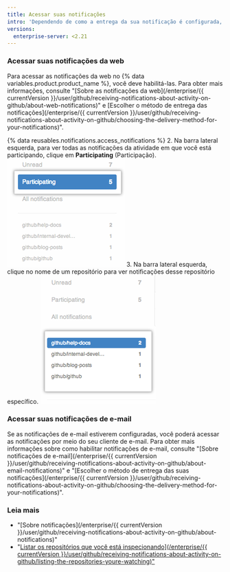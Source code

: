 ```yaml
---
title: Acessar suas notificações
intro: 'Dependendo de como a entrega da sua notificação é configurada, você pode acessar suas notificações no {% data variables.product.product_name %} ou por meio do cliente de e-mail.'
versions:
  enterprise-server: <2.21
---
```


### Acessar suas notificações da web

Para acessar as notificações da web no {% data variables.product.product_name %}, você deve habilitá-las. Para obter mais informações, consulte "[Sobre as notificações da web](/enterprise/{{ currentVersion }}/user/github/receiving-notifications-about-activity-on-github/about-web-notifications)" e [Escolher o método de entrega das notificações](/enterprise/{{ currentVersion }}/user/github/receiving-notifications-about-activity-on-github/choosing-the-delivery-method-for-your-notifications)".

{% data reusables.notifications.access_notifications %}
2. Na barra lateral esquerda, para ver todas as notificações da atividade em que você está participando, clique em **Participating** (Participação). ![Listar notificações de participação](/assets/images/help/notifications/notifications_sidebar_participating.png)
3. Na barra lateral esquerda, clique no nome de um repositório para ver notificações desse repositório específico. ![Listar notificações de repositório individuais](/assets/images/help/notifications/notifications_sidebar_specific_repos.png)

### Acessar suas notificações de e-mail

Se as notificações de e-mail estiverem configuradas, você poderá acessar as notificações por meio do seu cliente de e-mail. Para obter mais informações sobre como habilitar notificações de e-mail, consulte "[Sobre notificações de e-mail](/enterprise/{{ currentVersion }}/user/github/receiving-notifications-about-activity-on-github/about-email-notifications)" e "[Escolher o método de entrega das suas notificações](/enterprise/{{ currentVersion }}/user/github/receiving-notifications-about-activity-on-github/choosing-the-delivery-method-for-your-notifications)".

### Leia mais

- "[Sobre notificações](/enterprise/{{ currentVersion }}/user/github/receiving-notifications-about-activity-on-github/about-notifications)"
- "<a href="/enterprise/[/user/github/receiving-notifications-about-activity-on-github/listing-the-repositories-youre-watching">Listar os repositórios que você está inspecionando](/enterprise/{{ currentVersion }}/user/github/receiving-notifications-about-activity-on-github/listing-the-repositories-youre-watching)"
